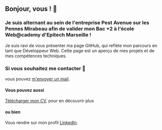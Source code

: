 ## Bonjour, vous ! 👋

### Je suis alternant au sein de l'entreprise Pest Avenue sur les Pennes Mirabeau afin de valider mon Bac +2 à l'école Web@cademy d'Epitech Marseille !
Je suis ravi de vous présenter ma page GitHub, qui reflète mon parcours en tant que Développeur Web.
Cette page est un aperçu de mes projets et de mes compétences techniques.

### Si vous souhaitez me contacter 💌
vous pouvez [m'envoyer un mail](mailto:lucas.emile.pro@gmail.com).
#### Vous pouvez aussi 
[Télécharger mon CV](https://lucas-emile.fr/CV_EMILE_Lucas.pdf), pour en découvrir plus
#### ou bien
Vous rendre sur mon profil [LinkedIn](https://www.linkedin.com/in/lucasemile/).


<!--
**LucasEMILE/LucasEMILE** is a ✨ _special_ ✨ repository because its `README.md` (this file) appears on your GitHub profile.

Here are some ideas to get you started:

- 🔭 I’m currently working on ...
- 🌱 I’m currently learning ...
- 👯 I’m looking to collaborate on ...
- 🤔 I’m looking for help with ...
- 💬 Ask me about ...
- 📫 How to reach me: ...
- 😄 Pronouns: ...
- ⚡ Fun fact: ...
-->
